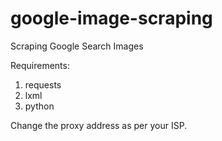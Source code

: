 # google-image-scraping
Scraping Google Search Images

Requirements:
  1. requests
  2. lxml
  3. python

Change the proxy address as per your ISP.
